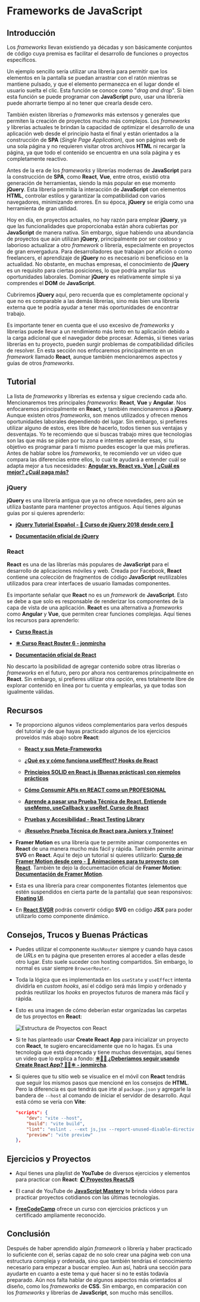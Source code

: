 # Frameworks de JavaScript

## Introducción

Los _frameworks_ llevan existiendo ya décadas y son básicamente conjuntos de código cuya premisa es facilitar el desarrollo de funciones o proyectos específicos.

Un ejemplo sencillo sería utilizar una librería para permitir que los elementos en la pantalla se puedan arrastrar con el ratón mientras se mantiene pulsado, y que el elemento permanezca en el lugar donde el usuario suelta el clic. Esta función se conoce como "_drag and drop_". Si bien esta función se puede programar con **JavaScript** puro, usar una librería puede ahorrarte tiempo al no tener que crearla desde cero.

También existen librerías o _frameworks_ más extensos y generales que permiten la creación de proyectos mucho más complejos. Los _frameworks_ y librerías actuales te brindan la capacidad de optimizar el desarrollo de una aplicación web desde el principio hasta el final y están orientados a la construcción de **SPA** (_Single Page Application_), que son páginas web de una sola página y no requieren visitar otros archivos **HTML** ni recargar la página, ya que todo el contenido se encuentra en una sola página y es completamente reactivo.

Antes de la era de los _frameworks_ y librerías modernas de **JavaScript** para la construcción de **SPA**, como **React**, **Vue**, entre otros, existió otra generación de herramientas, siendo la más popular en ese momento **jQuery**. Esta librería permitía la interacción de **JavaScript** con elementos **HTML**, controlar estilos y garantizar la compatibilidad con varios navegadores, minimizando errores. En su época, **jQuery** se erigía como una herramienta de gran utilidad.

Hoy en día, en proyectos actuales, no hay razón para emplear **jQuery**, ya que las funcionalidades que proporcionaba están ahora cubiertas por **JavaScript** de manera nativa. Sin embargo, sigue habiendo una abundancia de proyectos que aún utilizan **jQuery**, principalmente por ser costoso y laborioso actualizar a otro _framework_ o librería, especialmente en proyectos de gran envergadura. Para desarrolladores que trabajan por afición o como freelancers, el aprendizaje de **jQuery** no es necesario ni beneficioso en la actualidad. No obstante, en muchas empresas, el conocimiento de **jQuery** es un requisito para ciertas posiciones, lo que podría ampliar tus oportunidades laborales. Dominar **jQuery** es relativamente simple si ya comprendes el **DOM** de **JavaScript**.

Cubriremos **jQuery** aquí, pero recuerda que es completamente opcional y que no es comparable a las demás librerías, sino más bien una librería externa que te podría ayudar a tener más oportunidades de encontrar trabajo.

Es importante tener en cuenta que el uso excesivo de _frameworks_ y librerías puede llevar a un rendimiento más lento en tu aplicación debido a la carga adicional que el navegador debe procesar. Además, si tienes varias librerías en tu proyecto, pueden surgir problemas de compatibilidad difíciles de resolver. En esta sección nos enfocaremos principalmente en un _framework_ llamado **React**, aunque también mencionaremos aspectos y guías de otros _frameworks_.

## Tutorial

La lista de _frameworks_ y librerías es extensa y sigue creciendo cada año. Mencionaremos tres principales _frameworks_: **React**, **Vue** y **Angular**. Nos enfocaremos principalmente en **React**, y también mencionaremos a **jQuery**. Aunque existen otros _frameworks_, son menos utilizados y ofrecen menos oportunidades laborales dependiendo del lugar. Sin embargo, si prefieres utilizar alguno de estos, eres libre de hacerlo, todos tienen sus ventajas y desventajas. Yo te recomiendo que si buscas trabajo mires que tecnologías son las que más se piden por tu zona e intentes aprender esas, si tu objetivo es programar para ti mismo puedes escoger la que más prefieras. Antes de hablar sobre los _frameworks_, te recomiendo ver un video que compara las diferencias entre ellos, lo cual te ayudará a entender cuál se adapta mejor a tus necesidades: **[Angular vs. React vs. Vue | ¿Cuál es mejor? ¿Cuál paga más?](https://www.youtube.com/watch?v=IWbl8SXsb7Q)**

### jQuery

**jQuery** es una librería antigua que ya no ofrece novedades, pero aún se utiliza bastante para mantener proyectos antiguos. Aquí tienes algunas guías por si quieres aprenderlo:

-   **[jQuery Tutorial Español - 💪 Curso de jQuery 2018 desde cero 💪](https://www.youtube.com/watch?v=DVN8NWppCN0)**

-   **[Documentación oficial de jQuery](https://api.jquery.com)**

### React

**React** es una de las librerías más populares de **JavaScript** para el desarrollo de aplicaciones móviles y web. Creada por Facebook, **React** contiene una colección de fragmentos de código **JavaScript** reutilizables utilizados para crear interfaces de usuario llamadas componentes.

Es importante señalar que **React** no es un _framework_ de **JavaScript**. Esto se debe a que solo es responsable de renderizar los componentes de la capa de vista de una aplicación. **React** es una alternativa a _frameworks_ como **Angular** y **Vue**, que permiten crear funciones complejas. Aquí tienes los recursos para aprenderlo:

-   **[Curso React.js](https://www.youtube.com/playlist?list=PLvq-jIkSeTUZ5XcUw8fJPTBKEHEKPMTKk)**

-   **[⚛️ Curso React Router 6 - jonmircha](https://www.youtube.com/watch?v=9w33u7hBWyk)**

-   **[Documentación oficial de React](https://react.dev/learn)**

No descarto la posibilidad de agregar contenido sobre otras librerías o _frameworks_ en el futuro, pero por ahora nos centraremos principalmente en **React**. Sin embargo, si prefieres utilizar otra opción, eres totalmente libre de explorar contenido en línea por tu cuenta y emplearlas, ya que todas son igualmente válidas.

## Recursos

-   Te proporciono algunos videos complementarios para verlos después del tutorial y de que hayas practicado algunos de los ejercicios proveídos más abajo sobre **React**:

    -   **[React y sus Meta-Frameworks](https://www.youtube.com/watch?v=JfXlcDL29wg)**

    -   **[¿Qué es y cómo funciona useEffect? Hooks de React](https://www.youtube.com/watch?v=TBxpAhpQqYk)**

    -   **[Principios SOLID en React.js (Buenas prácticas) con ejemplos prácticos](https://www.youtube.com/watch?v=jKdt-BnTTR0)**

    -   **[Cómo Consumir APIs en REACT como un PROFESIONAL](https://www.youtube.com/watch?v=6u1RHUoXIPI)**

    -   **[Aprende a pasar una Prueba Técnica de React. Entiende useMemo, useCallback y useRef. Curso de React](https://www.youtube.com/watch?v=GOEiMwDJ3lc)**

    -   **[Pruebas y Accesibilidad - React Testing Library](https://www.youtube.com/watch?v=ZE4galFU5HU)**

    -   **[¡Resuelvo Prueba Técnica de React para Juniors y Trainee!](https://www.youtube.com/watch?v=XYpadB4VadY)**

-   **Framer Motion** es una librería que te permite animar componentes en **React** de una manera mucho más fácil y rápida. También permite animar **SVG** en **React**. Aquí te dejo un tutorial si quieres utilizarlo: **[Curso de Framer Motion desde cero - 🍃 Animaciones para tu proyecto con React](https://www.youtube.com/watch?v=4HnLIAX0EoM)**. También te dejo la documentación oficial de **Framer Motion**: **[Documentación de Framer Motion](https://www.framer.com/motion/)**.

-   Esta es una librería para crear componentes flotantes (elementos que estén suspendidos en cierta parte de la pantalla) que sean responsivos: **[Floating UI](https://floating-ui.com/docs/getting-started)**.

-   En **[React SVGR](https://react-svgr.com/playground/)** podrás convertir código **SVG** en código **JSX** para poder utilizarlo como componente dinámico.

## Consejos, Trucos y Buenas Prácticas

-   Puedes utilizar el componente `HashRouter` siempre y cuando haya casos de _URLs_ en tu página que presenten errores al acceder a ellas desde otro lugar. Esto suele suceder con hosting compartidos. Sin embargo, lo normal es usar siempre `BrowserRouter`.

-   Toda la lógica que es implementada en los `useState` y `useEffect` intenta dividirla en _custom hooks_, así el código será más limpio y ordenado y podrás reutilizar los _hooks_ en proyectos futuros de manera más fácil y rápida.

-   Esto es una imagen de cómo deberían estar organizadas las carpetas de tus proyectos en **React**:

    ![Estructura de Proyectos con React](./assets/react-project-structure.jpg)

-   Si te has planteado usar **Create React App** para inicializar un proyecto con **React**, te sugiero encarecidamente que no lo hagas. Es una tecnología que está deprecada y tiene muchas desventajas, aquí tienes un video que lo explica a fondo: **[⚛️🚫🚨 ¿Deberíamos seguir usando Create React App? 🚨🚫⚛️ - jonmircha](https://www.youtube.com/watch?v=ju7iZi87s6g)**.

-   Si quieres que tu sitio web se visualice en el móvil con **React** tendrás que seguir los mismos pasos que mencioné en los consejos de **HTML**. Pero la diferencia es que tendrás que irte al `package.json` y agregarle la bandera de `--host` al comando de iniciar el servidor de desarrollo. Aquí está cómo se vería con **Vite**:

    ```json
    "scripts": {
        "dev": "vite --host",
        "build": "vite build",
        "lint": "eslint . --ext js,jsx --report-unused-disable-directives --max-warnings 0",
        "preview": "vite preview"
    },
    ```

## Ejercicios y Proyectos

-   Aquí tienes una playlist de **YouTube** de diversos ejercicios y elementos para practicar con **React**: **[🌔 Proyectos ReactJS](https://www.youtube.com/playlist?list=PL9c-AU5X8n1T4y1Y3VG-maQYyASZEg-4C)**

-   El canal de YouTube de **[JavaScript Mastery](https://www.youtube.com/@javascriptmastery)** te brinda videos para practicar proyectos cotidianos con las últimas tecnologías.

-   **[FreeCodeCamp](https://www.freecodecamp.org/learn/front-end-development-libraries/)** ofrece un curso con ejercicios prácticos y un certificado ampliamente reconocido.

## Conclusión

Después de haber aprendido algún _framework_ o librería y haber practicado lo suficiente con él, serías capaz de no solo crear una página web con una estructura compleja y ordenada, sino que también tendrías el conocimiento necesario para empezar a buscar empleo. Aun así, habrá una sección para ayudarte en cuanto a este tema y qué hacer si no te estás todavía preparado. Aún nos falta hablar de algunos aspectos más orientados al diseño, como los _frameworks_ de **CSS**. Sin embargo, en comparación con los _frameworks_ y librerías de **JavaScript**, son mucho más sencillos.

